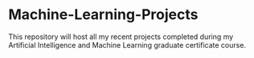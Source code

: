# Machine-Learning-Projects
This repository will host all my recent projects completed during my Artificial Intelligence and Machine Learning graduate certificate course.
